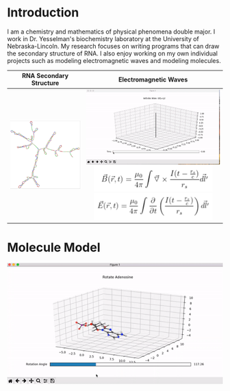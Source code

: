 # Introduction

<p>I am a chemistry and mathematics of physical phenomena double major. I work in Dr. Yesselman's biochemistry laboratory at the University of Nebraska-Lincoln. My research focuses on writing programs that can draw the secondary structure of RNA.  I also enjoy working on my own individual projects such as modeling electromagnetic waves and modeling molecules.<p>

RNA Secondary Structure             |  Electromagnetic Waves
:-------------------------:|:-------------------------:
<img width="500" alt="Rotate Adenosine" src="https://github.com/abatelaan2/abatelaan2/blob/main/COVID19%205'%20UTR.png">  |  <img width="500" alt="EM Fields Linear Current" src="https://github.com/abatelaan2/Electrodynamics-Retarded-Fields/blob/main/Videos/EM%20Field%20Linear%20Current.gif"> <img width="278" alt="B-field_Mathematical_Expression" src="https://github.com/abatelaan2/Electrodynamics-Retarded-Fields/blob/main/Images/B-field_Mathematical_Expression.png"> <img width="278" alt="E-field_Mathematical_Expression" src="https://github.com/abatelaan2/Electrodynamics-Retarded-Fields/blob/main/Images/E-field Mathematical Expression.png">

# Molecule Model
<img width="1000" alt="Rotate Adenosine" src="https://github.com/abatelaan2/molecule-model/blob/master/rotate_adenosine.gif">
